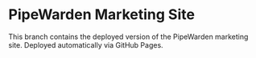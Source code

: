 # PipeWarden Marketing Site

This branch contains the deployed version of the PipeWarden marketing site.
Deployed automatically via GitHub Pages.
